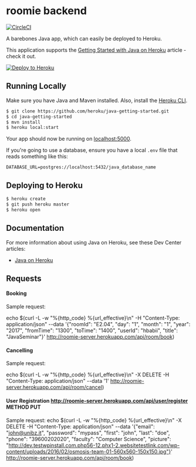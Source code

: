 # roomie backend

[![CircleCI](https://circleci.com/gh/heroku/java-getting-started.svg?style=svg)](https://circleci.com/gh/heroku/java-getting-started)

A barebones Java app, which can easily be deployed to Heroku.

This application supports the [Getting Started with Java on Heroku](https://devcenter.heroku.com/articles/getting-started-with-java) article - check it out.

[![Deploy to Heroku](https://www.herokucdn.com/deploy/button.png)](https://heroku.com/deploy)

## Running Locally

Make sure you have Java and Maven installed.  Also, install the [Heroku CLI](https://cli.heroku.com/).

```sh
$ git clone https://github.com/heroku/java-getting-started.git
$ cd java-getting-started
$ mvn install
$ heroku local:start
```

Your app should now be running on [localhost:5000](http://localhost:5000/).

If you're going to use a database, ensure you have a local `.env` file that reads something like this:

```
DATABASE_URL=postgres://localhost:5432/java_database_name
```

## Deploying to Heroku

```sh
$ heroku create
$ git push heroku master
$ heroku open
```

## Documentation

For more information about using Java on Heroku, see these Dev Center articles:

- [Java on Heroku](https://devcenter.heroku.com/categories/java)


## Requests

#### Booking

Sample request:

echo $(curl -L -w "%{http_code} %{url_effective}\\n" -H "Content-Type: application/json" --data '{"roomId": "E2.04", "day": "1", "month": "1", "year": "2017", "fromTime": "1300", "toTime": "1400", "userId": "hbabii", "title": "JavaSeminar"}' http://roomie-server.herokuapp.com/api/room/book)

#### Cancelling

Sample request:

echo $(curl -L -w "%{http_code} %{url_effective}\\n" -X DELETE -H "Content-Type: application/json" --data '1' http://roomie-server.herokuapp.com/api/room/cancel)


#### User Registration http://roomie-server.herokuapp.com/api/user/register METHOD PUT

Sample request:
echo $(curl -L -w "%{http_code} %{url_effective}\\n" -X DELETE -H "Content-Type: application/json" --data '{"email": "john@unibz.it", "password": "mypass", "first": "john", "last": "doe", "phone": "39600202020", "faculty": "Computer Science", "picture": "http://dev.testwpinstall.com.php56-12.phx1-2.websitetestlink.com/wp-content/uploads/2016/02/osmosis-team-01-560x560-150x150.jpg"}' http://roomie-server.herokuapp.com/api/room/book)
